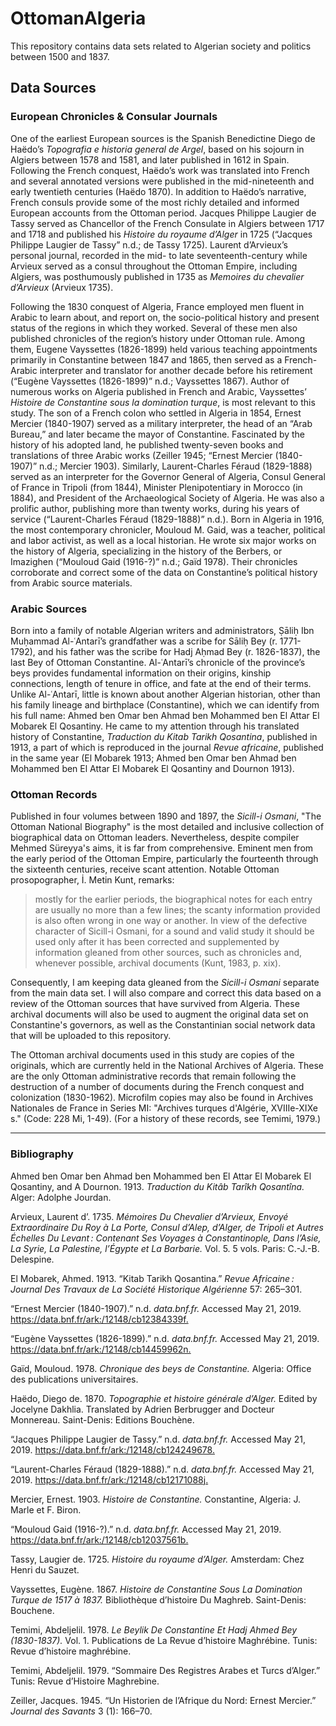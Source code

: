 # OttomanAlgeria
This repository contains data sets related to Algerian society and politics between 1500 and 1837.

## Data Sources

### European Chronicles & Consular Journals
One of the earliest European sources is the Spanish Benedictine Diego de Haëdo’s *Topografia e historia general de Argel*, based on his sojourn in Algiers between 1578 and 1581, and later published in 1612 in Spain. Following the French conquest, Haëdo’s work was translated into French and several annotated versions were published in the mid-nineteenth and early twentieth centuries (Haëdo 1870). In addition to Haëdo’s narrative, French consuls provide some of the most richly detailed and informed European accounts from the Ottoman period. Jacques Philippe Laugier de Tassy served as Chancellor of the French Consulate in Algiers between 1717 and 1718 and published his *Histoire du royaume d’Alger* in 1725 (“Jacques Philippe Laugier de Tassy” n.d.; de Tassy 1725). Laurent d’Arvieux’s personal journal, recorded in the mid- to late seventeenth-century while Arvieux served as a consul throughout the Ottoman Empire, including Algiers, was posthumously published in 1735 as *Memoires du chevalier d’Arvieux* (Arvieux 1735).

Following the 1830 conquest of Algeria, France employed men fluent in Arabic to learn about, and report on, the socio-political history and present status of the regions in which they worked. Several of these men also published chronicles of the region’s history under Ottoman rule. Among them, Eugene Vayssettes (1826-1899) held various teaching appointments primarily in Constantine between 1847 and 1865, then served as a French-Arabic interpreter and translator for another decade before his retirement (“Eugène Vayssettes (1826-1899)” n.d.; Vayssettes 1867). Author of numerous works on Algeria published in French and Arabic, Vayssettes’ *Histoire de Constantine sous la domination turque*, is most relevant to this study.  The son of a French colon who settled in Algeria in 1854, Ernest Mercier (1840-1907) served as a military interpreter, the head of an “Arab Bureau,” and later became the mayor of Constantine. Fascinated by the history of his adopted land, he published twenty-seven books and translations of three Arabic works (Zeiller 1945; “Ernest Mercier (1840-1907)” n.d.; Mercier 1903). Similarly, Laurent-Charles Féraud (1829-1888) served as an interpreter for the Governor General of Algeria, Consul General of France in Tripoli (from 1844), Minister Plenipotentiary in Morocco (in 1884), and President of the Archaeological Society of Algeria. He was also a prolific author, publishing more than twenty works, during his years of service (“Laurent-Charles Féraud (1829-1888)” n.d.). Born in Algeria in 1916, the most contemporary chronicler, Mouloud M. Gaid, was a teacher, political and labor activist, as well as a local historian. He wrote six major works on the history of Algeria, specializing in the history of the Berbers, or Imazighen (“Mouloud Gaid (1916-?)” n.d.; Gaïd 1978). Their chronicles corroborate and correct some of the data on Constantine’s political history from Arabic source materials.  

### Arabic Sources

Born into a family of notable Algerian writers and administrators, Ṣāliḥ Ibn Muḥammad Al-ʿAntarī’s grandfather was a scribe for Sāliḥ Bey (r. 1771-1792), and his father was the scribe for Hadj Aḥmad Bey (r. 1826-1837), the last Bey of Ottoman Constantine. Al-ʿAntarī’s chronicle of the province’s beys provides fundamental information on their origins, kinship connections, length of tenure in office, and fate at the end of their terms. Unlike Al-ʿAntarī, little is known about another Algerian historian, other than his family lineage and birthplace (Constantine), which we can identify from his full name: Ahmed ben Omar ben Ahmad ben Mohammed ben El Attar El Mobarek El Qosantiny. He came to my attention through his translated history of Constantine, *Traduction du Kitab Tarikh Qosantina*, published in 1913, a part of which is reproduced in the journal *Revue africaine*, published in the same year (El Mobarek 1913; Ahmed ben Omar ben Ahmad ben Mohammed ben El Attar El Mobarek El Qosantiny and Dournon 1913). 

### Ottoman Records

Published in four volumes between 1890 and 1897, the *Sicill-i Osmani*, "The Ottoman National Biography" is the most detailed and inclusive collection of biographical data on Ottoman leaders. Nevertheless, despite compiler Mehmed Süreyya's aims, it is far from comprehensive. Eminent men from the early period of the Ottoman Empire, particularly the fourteenth through the sixteenth centuries, receive scant attention. Notable Ottoman prosopographer, İ. Metin Kunt, remarks:

> mostly for the earlier periods, the biographical notes for each entry are usually no more than a few lines; the scanty information provided is also often wrong in one way or another. In view of the defective character of Sicill-i Osmani, for a sound and valid study it should be used only after it has been corrected and supplemented by information gleaned from other sources, such as chronicles and, whenever possible, archival documents (Kunt, 1983, p. xix).

Consequently, I am keeping data gleaned from the *Sicill-i Osmani* separate from the main data set. I will also compare and correct this data based on a review of the Ottoman sources that have survived from Algeria. These archival documents will also be used to augment the original data set on Constantine's governors, as well as the Constantinian social network data that will be uploaded to this repository. 

The Ottoman archival documents used in this study are copies of the originals, which are currently held in the National Archives of Algeria. These are the only Ottoman administrative records that remain following the destruction of a number of documents during the French conquest and colonization (1830-1962). Microfilm copies may also be found in Archives Nationales de France in Series MI: "Archives turques d'Algérie, XVIIIe-XIXe s." (Code: 228 Mi, 1-49). (For a history of these records, see Temimi, 1979.) 

-----

### Bibliography

Ahmed ben Omar ben Ahmad ben Mohammed ben El Attar El Mobarek El Qosantiny, and A Dournon. 1913. *Traduction du Kitâb Tarîkh Qosantîna.* Alger: Adolphe Jourdan.

Arvieux, Laurent d’. 1735. *Mémoires Du Chevalier d’Arvieux, Envoyé Extraordinaire Du Roy à La Porte, Consul d’Alep, d’Alger, de Tripoli et Autres Échelles Du Levant : Contenant Ses Voyages à Constantinople, Dans l’Asie, La Syrie, La Palestine, l’Égypte et La Barbarie.* Vol. 5. 5 vols. Paris: C.-J.-B. Delespine.

El Mobarek, Ahmed. 1913. “Kitab Tarikh Qosantina.” *Revue Africaine : Journal Des Travaux de La Société Historique Algérienne* 57: 265–301.

“Ernest Mercier (1840-1907).” n.d. *data.bnf.fr.* Accessed May 21, 2019. <https://data.bnf.fr/ark:/12148/cb12384339f.>

“Eugène Vayssettes (1826-1899).” n.d. *data.bnf.fr.* Accessed May 21, 2019. <https://data.bnf.fr/ark:/12148/cb14459962n.>

Gaïd, Mouloud. 1978. *Chronique des beys de Constantine.* Algeria: Office des publications universitaires.

Haëdo, Diego de. 1870. *Topographie et histoire générale d’Alger.* Edited by Jocelyne Dakhlia. Translated by Adrien Berbrugger and Docteur Monnereau. Saint-Denis: Editions Bouchène.

“Jacques Philippe Laugier de Tassy.” n.d. *data.bnf.fr.* Accessed May 21, 2019. <https://data.bnf.fr/ark:/12148/cb124249678.>

“Laurent-Charles Féraud (1829-1888).” n.d. *data.bnf.fr.* Accessed May 21, 2019. <https://data.bnf.fr/ark:/12148/cb12171088j.>

Mercier, Ernest. 1903. *Histoire de Constantine.* Constantine, Algeria: J. Marle et F. Biron.

“Mouloud Gaid (1916-?).” n.d. *data.bnf.fr.* Accessed May 21, 2019. <https://data.bnf.fr/ark:/12148/cb12037561b.>

Tassy, Laugier de. 1725. *Histoire du royaume d’Alger.* Amsterdam: Chez Henri du Sauzet.

Vayssettes, Eugène. 1867. *Histoire de Constantine Sous La Domination Turque de 1517 à 1837.* Bibliothèque d’histoire Du Maghreb. Saint-Denis: Bouchene.

Temimi, Abdeljelil. 1978. *Le Beylik De Constantine Et Hadj Ahmed Bey (1830-1837).* Vol. 1. Publications de La Revue d’histoire Maghrébine. Tunis: Revue d’histoire maghrébine.

Temimi, Abdeljelil. 1979. “Sommaire Des Registres Arabes et Turcs d’Alger.” Tunis: Revue d’Histoire Maghrebine.

Zeiller, Jacques. 1945. “Un Historien de l’Afrique du Nord: Ernest Mercier.” *Journal des Savants* 3 (1): 166–70.